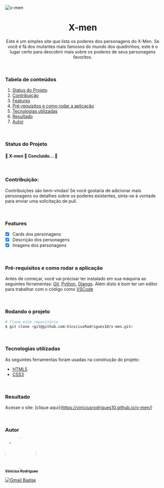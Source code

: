 ![x-men](https://github.com/ViniciusRodrigues10/x-men/assets/76957963/13dbb8ea-7c8d-4311-8fca-777b0e02e0f3)

<h1 align="center">X-men</h1>

<p align="center">Este é um simples site que lista os poderes dos personagens do X-Men. Se você é fã dos mutantes mais famosos do mundo dos quadrinhos, este é o lugar certo para descobrir mais sobre os poderes de seus personagens favoritos.</p>

<br/>

### Tabela de conteúdos
1. [Status do Projeto](#status-do-projeto)
2. [Contribuição](#contribuição)
3. [Features](#features)
4. [Pré-requisitos e como rodar a aplicação](#pré-requisitos-e-como-rodar-a-aplicação)
5. [Tecnologias utilizadas](#tecnologias-utilizadas)
6. [Resultado](#resultado)
7. [Autor](#autor)

<br/>

### Status do Projeto
<h4 align=""> 
	🚧  X-men 🚀 Concluido...  🚧
</h4>

<br/>

### Contribuição:
Contribuições são bem-vindas! Se você gostaria de adicionar mais personagens ou detalhes sobre os poderes existentes, sinta-se à vontade para enviar uma solicitação de pull.

<br/>

### Features
- [x] Cards dos personagens
- [x] Descrição dos personagens
- [x] Imagens dos personagens 

<br/>

### Pré-requisitos e como rodar a aplicação
Antes de começar, você vai precisar ter instalado em sua máquina as seguintes ferramentas:
[Git](https://git-scm.com), [Python](https://www.python.org/downloads/), [Django](https://www.djangoproject.com/). 
Além disto é bom ter um editor para trabalhar com o código como [VSCode](https://code.visualstudio.com/)

<br/>

### Rodando o projeto
```bash
# Clone este repositório
$ git clone <git@github.com:ViniciusRodrigues10/x-men.git>

```
<br/>

### Tecnologias utilizadas
As seguintes ferramentas foram usadas na construção do projeto:
- [HTML5](https://ebaconline.com.br/blog/o-que-e-html5-seo)
- [CSS3](https://www.lojadetemas.com.br/css3/#:~:text=CSS3%20%C3%A9%20a%20terceira%20mais,Temas%20loja%20Integrada%20e%20o)
  
<br/>

### Resultado
Acesse o site: [clique aqui}(https://viniciusrodrigues10.github.io/x-men/)

<br/>

### Autor
<a href="https://www.linkedin.com/in/viniciusgonzagacavalcante/">
	<!-- <img src="https://avatars.githubusercontent.com/u/76957963?v=4" style="border-radius: 50%;" width="100px;" alt=""/> -->
	<img src="https://github.com/ViniciusRodrigues10/real-time-polls/assets/76957963/150fca30-7a34-46a6-826e-74b812fc4329" style="border-radius: 50%;" width="100px;" alt=""/>
<br />
	
<a href="https://www.linkedin.com/in/viniciusgonzagacavalcante/" title="vinicius-linkedin">
  <sub><b>Vinícius Rodrigues</b></sub>
</a>

[![Gmail Badge](https://img.shields.io/badge/-vinicius.gonzaga-c14438?style=flat-square&logo=Gmail&logoColor=white&link=mailto:tgmarinho@gmail.com)](mailto:vinicius.gonzaga@academico.ifpb.edu.br)
